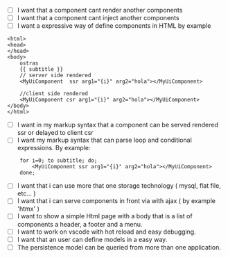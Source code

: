- [ ] I want that a component cant render another components
- [ ] I want that a component cant inject another components
- [ ] I want a expressive way of define components in HTML by example
```
<html>
<head>
</head>
<body>
    ostras
    {{ subtitle }}
    // server side rendered
    <MyUiComponent  ssr arg1="{i}" arg2="hola"></MyUiComponent>

    //client side rendered
    <MyUiComponent csr arg1="{i}" arg2="hola"></MyUiComponent>
</body>
</html>
```
- [ ] I want in my markup syntax that a component can be served rendered ssr or delayed to client csr
- [ ] I want my markup syntax that can parse loop and conditional expressions. By example:
```
    for i=0; to subtitle; do;
        <MyUiComponent ssr arg1="{i}" arg2="hola"></MyUiComponent>
    done;
```
- [ ] I want that i can use more that one storage technology ( mysql, flat file, etc... )
- [ ] I want that i can serve components in front via with ajax ( by example 'htmx' )
- [ ] I want to show a simple Html page with a body that is a list of components a header, a footer and a menu.
- [ ] I want to work on vscode with hot reload and easy debugging.
- [ ] I want that an user can define models in a easy way.
- [ ] The persistence model can be queried from more than one application.